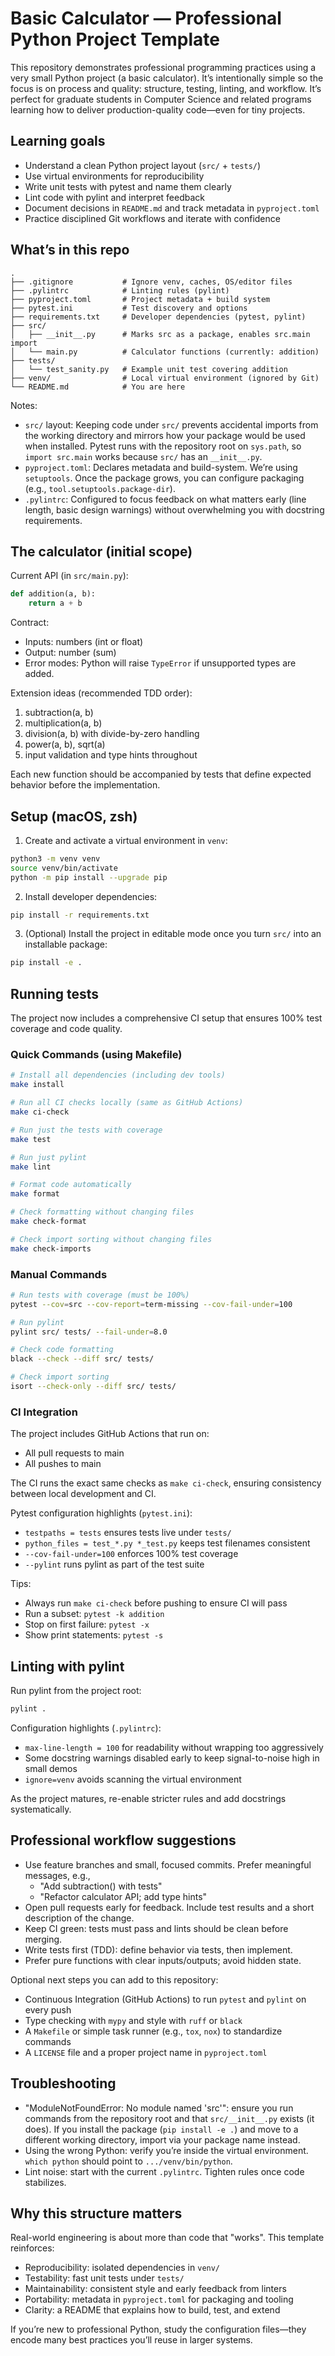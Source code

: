 # Basic Calculator — Professional Python Project Template

This repository demonstrates professional programming practices using a very small Python project (a basic calculator). It’s intentionally simple so the focus is on process and quality: structure, testing, linting, and workflow. It’s perfect for graduate students in Computer Science and related programs learning how to deliver production-quality code—even for tiny projects.

## Learning goals
- Understand a clean Python project layout (`src/` + `tests/`)
- Use virtual environments for reproducibility
- Write unit tests with pytest and name them clearly
- Lint code with pylint and interpret feedback
- Document decisions in `README.md` and track metadata in `pyproject.toml`
- Practice disciplined Git workflows and iterate with confidence

## What’s in this repo

```
.
├── .gitignore           # Ignore venv, caches, OS/editor files
├── .pylintrc            # Linting rules (pylint)
├── pyproject.toml       # Project metadata + build system
├── pytest.ini           # Test discovery and options
├── requirements.txt     # Developer dependencies (pytest, pylint)
├── src/
│   ├── __init__.py      # Marks src as a package, enables src.main import
│   └── main.py          # Calculator functions (currently: addition)
├── tests/
│   └── test_sanity.py   # Example unit test covering addition
├── venv/                # Local virtual environment (ignored by Git)
└── README.md            # You are here
```

Notes:
- `src/` layout: Keeping code under `src/` prevents accidental imports from the working directory and mirrors how your package would be used when installed. Pytest runs with the repository root on `sys.path`, so `import src.main` works because `src/` has an `__init__.py`.
- `pyproject.toml`: Declares metadata and build-system. We’re using `setuptools`. Once the package grows, you can configure packaging (e.g., `tool.setuptools.package-dir`).
- `.pylintrc`: Configured to focus feedback on what matters early (line length, basic design warnings) without overwhelming you with docstring requirements.

## The calculator (initial scope)

Current API (in `src/main.py`):

```python
def addition(a, b):
    return a + b
```

Contract:
- Inputs: numbers (int or float)
- Output: number (sum)
- Error modes: Python will raise `TypeError` if unsupported types are added.

Extension ideas (recommended TDD order):
1) subtraction(a, b)
2) multiplication(a, b)
3) division(a, b) with divide-by-zero handling
4) power(a, b), sqrt(a)
5) input validation and type hints throughout

Each new function should be accompanied by tests that define expected behavior before the implementation.

## Setup (macOS, zsh)

1) Create and activate a virtual environment in `venv`:

```zsh
python3 -m venv venv
source venv/bin/activate
python -m pip install --upgrade pip
```

2) Install developer dependencies:

```zsh
pip install -r requirements.txt
```

3) (Optional) Install the project in editable mode once you turn `src/` into an installable package:

```zsh
pip install -e .
```

## Running tests

The project now includes a comprehensive CI setup that ensures 100% test coverage and code quality.

### Quick Commands (using Makefile)

```zsh
# Install all dependencies (including dev tools)
make install

# Run all CI checks locally (same as GitHub Actions)
make ci-check

# Run just the tests with coverage
make test

# Run just pylint
make lint

# Format code automatically
make format

# Check formatting without changing files
make check-format

# Check import sorting without changing files
make check-imports
```

### Manual Commands

```zsh
# Run tests with coverage (must be 100%)
pytest --cov=src --cov-report=term-missing --cov-fail-under=100

# Run pylint
pylint src/ tests/ --fail-under=8.0

# Check code formatting
black --check --diff src/ tests/

# Check import sorting
isort --check-only --diff src/ tests/
```

### CI Integration

The project includes GitHub Actions that run on:
- All pull requests to main
- All pushes to main

The CI runs the exact same checks as `make ci-check`, ensuring consistency between local development and CI.

Pytest configuration highlights (`pytest.ini`):
- `testpaths = tests` ensures tests live under `tests/`
- `python_files = test_*.py *_test.py` keeps test filenames consistent
- `--cov-fail-under=100` enforces 100% test coverage
- `--pylint` runs pylint as part of the test suite

Tips:
- Always run `make ci-check` before pushing to ensure CI will pass
- Run a subset: `pytest -k addition`
- Stop on first failure: `pytest -x`
- Show print statements: `pytest -s`

## Linting with pylint

Run pylint from the project root:

```zsh
pylint .
```

Configuration highlights (`.pylintrc`):
- `max-line-length = 100` for readability without wrapping too aggressively
- Some docstring warnings disabled early to keep signal-to-noise high in small demos
- `ignore=venv` avoids scanning the virtual environment

As the project matures, re-enable stricter rules and add docstrings systematically.

## Professional workflow suggestions

- Use feature branches and small, focused commits. Prefer meaningful messages, e.g.,
  - "Add subtraction() with tests"
  - "Refactor calculator API; add type hints"
- Open pull requests early for feedback. Include test results and a short description of the change.
- Keep CI green: tests must pass and lints should be clean before merging.
- Write tests first (TDD): define behavior via tests, then implement.
- Prefer pure functions with clear inputs/outputs; avoid hidden state.

Optional next steps you can add to this repository:
- Continuous Integration (GitHub Actions) to run `pytest` and `pylint` on every push
- Type checking with `mypy` and style with `ruff` or `black`
- A `Makefile` or simple task runner (e.g., `tox`, `nox`) to standardize commands
- A `LICENSE` file and a proper project name in `pyproject.toml`

## Troubleshooting

- "ModuleNotFoundError: No module named 'src'": ensure you run commands from the repository root and that `src/__init__.py` exists (it does). If you install the package (`pip install -e .`) and move to a different working directory, import via your package name instead.
- Using the wrong Python: verify you’re inside the virtual environment. `which python` should point to `.../venv/bin/python`.
- Lint noise: start with the current `.pylintrc`. Tighten rules once code stabilizes.

## Why this structure matters

Real-world engineering is about more than code that "works". This template reinforces:
- Reproducibility: isolated dependencies in `venv/`
- Testability: fast unit tests under `tests/`
- Maintainability: consistent style and early feedback from linters
- Portability: metadata in `pyproject.toml` for packaging and tooling
- Clarity: a README that explains how to build, test, and extend

If you’re new to professional Python, study the configuration files—they encode many best practices you’ll reuse in larger systems.


